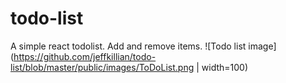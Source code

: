 # todo-list
A simple react todolist. Add and remove items.
![Todo list image](https://github.com/jeffkillian/todo-list/blob/master/public/images/ToDoList.png | width=100)

